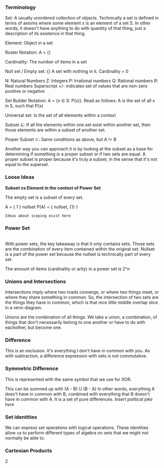 ### Terminology
Set: A usually unordered collection of objects. Technically a set is defined in terms of axioms where some element x is an element of a set S. In other words, it doesn't have anything to do with quantity of that thing, just a description of its existence in that thing.

Element: Object in a set

Roster Notation: A = {}

Cardinality: The number of items in a set

Null set / Empty set: {} A set with nothing in it. Cardinality = 0

N: Natural Numbers
Z: Integers
P: Irrational numbers
Q: Rational numbers
R: Real numbers
Superscript +/- indicates set of values that are non-zero positive or negative

Set Builder Notation: A = {x ∈ S: P(x)}. Read as follows: A is the set of all x in S, such that P(x)

Universal set: Is the set of all elements within a context

Subset ⊆: If all the elements within one set exist within another set, then those elements are within a subset of another set.

Proper Subset ⊂: Same conditions as above, but A != B

Another way you can approach it is by looking at the subset as a base for determining if something is a proper subset or if two sets are equal. A proper subset is proper because it's truly a subset, in the sense that it's not equal to the superset.
### Loose Ideas
**Subset vs Element in the context of Power Set**

The empty set is a subset of every set. 

A = { 1 }
nullset 
P(A) = { nullset, {1} }
	
	Ideas about scoping exist here
### Power Set
\
With power sets, the key takeaway is that it only contains sets. Those sets are the combination of every item contained within the original set. Nullset is a part of the power set because the nullset is technically part of every set.

The amount of items (cardinality or arity) in a power set is 2^n 

### Unions and Intersections

Intersections imply where two roads converge, or where two things meet, or where they share something in common. So, the intersection of two sets are the things they have in common, which is that nice little middle overlap slice in a venn diagram.

Unions are the combination of all things. We take a union, a combination, of things that don't necessarily belong to one another or have to do with eachother, but become one.

### Difference

This is an exclusion. It's everything I don't have in common with you. As with subtraction, a difference expression with sets is not commutative.

### Symmetric Difference
This is represented with the same symbol that we use for XOR. 

This can be summed up with (A - B) U (B - A) In other words, everything A does't have in common with B, combined with everything that B doesn't have in common with A. It is a set of pure differences. *Insert political joke here*

### Set identities

We can express set operations with logical operations. These identities allow us to perform different types of algebra on sets that we might not normally be able to. 

### Cartesian Products

2